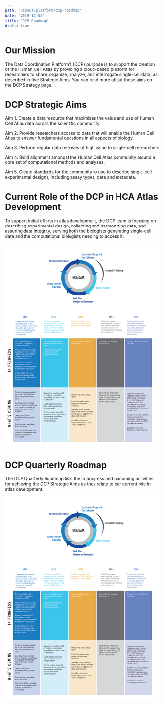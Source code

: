 ```yaml
---
path: "/about/platform/dcp-roadmap"
date: "2019-12-03"
title: "DCP Roadmap"
draft: true
---
```


# Our Mission

The Data Coordination Platform’s (DCP) purpose is to support the creation of the Human Cell Atlas by providing a cloud-based platform for researchers to share, organize, analyze, and interrogate single-cell data, as described in five Strategic Aims. You can read more about these aims on the DCP Strategy page. 


# DCP Strategic Aims

Aim 1. Create a data resource that maximizes the value and use of Human Cell Atlas data across the scientific community.

Aim 2. Provide researchers access to data that will enable the Human Cell Atlas to answer fundamental questions in all aspects of biology. 

Aim 3. Perform regular data releases of high value to single-cell researchers 

Aim 4. Build alignment amongst the Human Cell Atlas community around a core set of computational methods and analyses.

Aim 5. Create standards for the community to use to describe single-cell experimental designs, including assay types, data and metadata.


# Current Role of the DCP in HCA Atlas Development

To support initial efforts in atlas development, the DCP team is focusing on describing experimental design, collecting and harmonizing data, and assuring data integrity, serving both the biologists generating single-cell data and the computational biologists needing to access it. 

![Practice_table](./_images/Practice_table.png)

# DCP Quarterly Roadmap

The DCP Quarterly Roadmap lists the in progress and upcoming activities for achieving the DCP Strategic Aims as they relate to our current role in atlas development.

![Practice_table](./_images/Practice_table.png)

